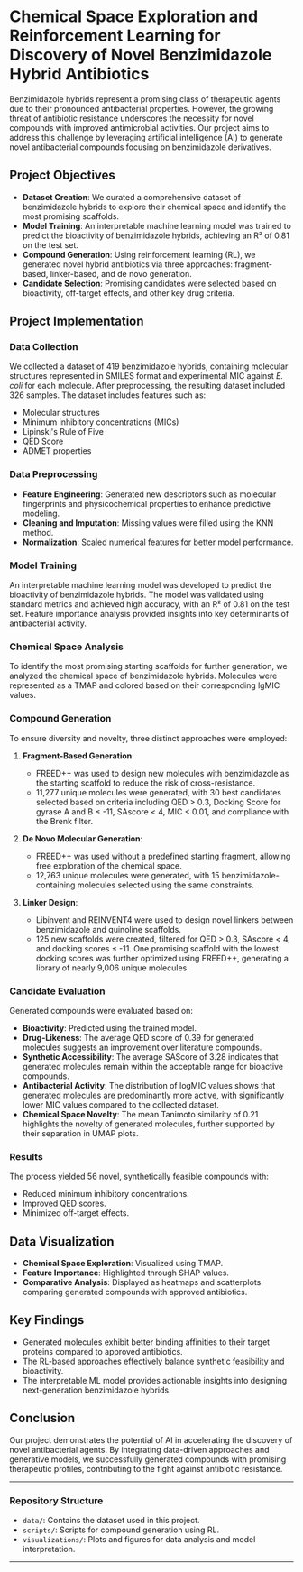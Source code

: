 # Chemical Space Exploration and Reinforcement Learning for Discovery of Novel Benzimidazole Hybrid Antibiotics

Benzimidazole hybrids represent a promising class of therapeutic agents due to their pronounced antibacterial properties. However, the growing threat of antibiotic resistance underscores the necessity for novel compounds with improved antimicrobial activities. Our project aims to address this challenge by leveraging artificial intelligence (AI) to generate novel antibacterial compounds focusing on benzimidazole derivatives.

## Project Objectives

- **Dataset Creation**: We curated a comprehensive dataset of benzimidazole hybrids to explore their chemical space and identify the most promising scaffolds.
- **Model Training**: An interpretable machine learning model was trained to predict the bioactivity of benzimidazole hybrids, achieving an R² of 0.81 on the test set.
- **Compound Generation**: Using reinforcement learning (RL), we generated novel hybrid antibiotics via three approaches: fragment-based, linker-based, and de novo generation.
- **Candidate Selection**: Promising candidates were selected based on bioactivity, off-target effects, and other key drug criteria.

## Project Implementation

### Data Collection

We collected a dataset of 419 benzimidazole hybrids, containing molecular structures represented in SMILES format and experimental MIC against *E. coli* for each molecule. After preprocessing, the resulting dataset included 326 samples. The dataset includes features such as: 
- Molecular structures
- Minimum inhibitory concentrations (MICs)
- Lipinski's Rule of Five
- QED Score
- ADMET properties



### Data Preprocessing

- **Feature Engineering**: Generated new descriptors such as molecular fingerprints and physicochemical properties to enhance predictive modeling.
- **Cleaning and Imputation**: Missing values were filled using the KNN method.
- **Normalization**: Scaled numerical features for better model performance.

### Model Training

An interpretable machine learning model was developed to predict the bioactivity of benzimidazole hybrids. The model was validated using standard metrics and achieved high accuracy, with an R² of 0.81 on the test set. Feature importance analysis provided insights into key determinants of antibacterial activity.

### Chemical Space Analysis

To identify the most promising starting scaffolds for further generation, we analyzed the chemical space of benzimidazole hybrids. Molecules were represented as a TMAP and colored based on their corresponding lgMIC values.

### Compound Generation

To ensure diversity and novelty, three distinct approaches were employed:

1. **Fragment-Based Generation**:
   - FREED++ was used to design new molecules with benzimidazole as the starting scaffold to reduce the risk of cross-resistance.
   - 11,277 unique molecules were generated, with 30 best candidates selected based on criteria including QED > 0.3, Docking Score for gyrase A and B ≤ -11, SAscore < 4, MIC < 0.01, and compliance with the Brenk filter.

2. **De Novo Molecular Generation**:
   - FREED++ was used without a predefined starting fragment, allowing free exploration of the chemical space.
   - 12,763 unique molecules were generated, with 15 benzimidazole-containing molecules selected using the same constraints.

3. **Linker Design**:
   - Libinvent and REINVENT4 were used to design novel linkers between benzimidazole and quinoline scaffolds.
   - 125 new scaffolds were created, filtered for QED > 0.3, SAscore < 4, and docking scores ≤ -11. One promising scaffold with the lowest docking scores was further optimized using FREED++, generating a library of nearly 9,006 unique molecules.

### Candidate Evaluation

Generated compounds were evaluated based on:
- **Bioactivity**: Predicted using the trained model.
- **Drug-Likeness**: The average QED score of 0.39 for generated molecules suggests an improvement over literature compounds.
- **Synthetic Accessibility**: The average SAScore of 3.28 indicates that generated molecules remain within the acceptable range for bioactive compounds.
- **Antibacterial Activity**: The distribution of logMIC values shows that generated molecules are predominantly more active, with significantly lower MIC values compared to the collected dataset.
- **Chemical Space Novelty**: The mean Tanimoto similarity of 0.21 highlights the novelty of generated molecules, further supported by their separation in UMAP plots.

### Results

The process yielded 56 novel, synthetically feasible compounds with:
- Reduced minimum inhibitory concentrations.
- Improved QED scores.
- Minimized off-target effects.

## Data Visualization

- **Chemical Space Exploration**: Visualized using TMAP.
- **Feature Importance**: Highlighted through SHAP values.
- **Comparative Analysis**: Displayed as heatmaps and scatterplots comparing generated compounds with approved antibiotics.

## Key Findings

- Generated molecules exhibit better binding affinities to their target proteins compared to approved antibiotics.
- The RL-based approaches effectively balance synthetic feasibility and bioactivity.
- The interpretable ML model provides actionable insights into designing next-generation benzimidazole hybrids.

## Conclusion

Our project demonstrates the potential of AI in accelerating the discovery of novel antibacterial agents. By integrating data-driven approaches and generative models, we successfully generated compounds with promising therapeutic profiles, contributing to the fight against antibiotic resistance.

---

### Repository Structure

- `data/`: Contains the dataset used in this project.
- `scripts/`: Scripts for compound generation using RL.
- `visualizations/`: Plots and figures for data analysis and model interpretation.

---
